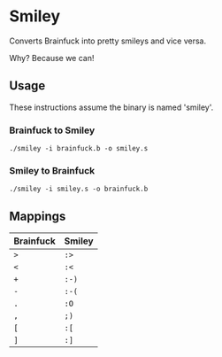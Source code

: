 # Smiley

Converts Brainfuck into pretty smileys and vice versa. 

Why? Because we can!

## Usage

These instructions assume the binary is named 'smiley'.

### Brainfuck to Smiley

```
./smiley -i brainfuck.b -o smiley.s
```

### Smiley to Brainfuck

```
./smiley -i smiley.s -o brainfuck.b
```

## Mappings

Brainfuck | Smiley
 --- | --- 
 `>` | `:>`
 `<` | `:<`
 `+` | `:-)`
 `-` | `:-(`
 `.` | `:O`
 `,` | `;)`
 `[` | `:[`
 `]` | `:]`
